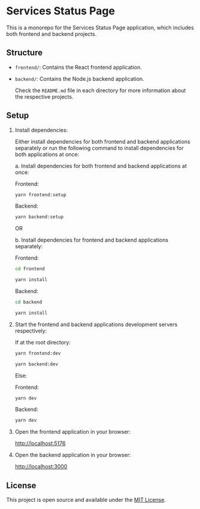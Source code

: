 # Services Status Page

This is a monorepo for the Services Status Page application, which includes both frontend and backend projects.

## Structure

- `frontend/`: Contains the React frontend application.
- `backend/`: Contains the Node.js backend application.

  Check the `README.md` file in each directory for more information about the respective projects.

## Setup

1. Install dependencies:

    Either install dependencies for both frontend and backend applications separately or run the following command to install dependencies for both applications at once:

    a. Install dependencies for both frontend and backend applications at once:

    Frontend:
    ```bash
    yarn frontend:setup
    ```
    Backend:
    ```bash
    yarn backend:setup
    ```

    OR

    b. Install dependencies for frontend and backend applications separately:

    Frontend:
    ```bash
    cd frontend
    ```

    ```bash
    yarn install
    ```

    Backend:
    ```bash
    cd backend
    ```

    ```bash
    yarn install
    ```

2. Start the frontend and backend applications development servers respectively:

    If at the root directory:

    ```bash
    yarn frontend:dev
    ```

    ```bash
    yarn backend:dev
    ```

    Else:

    Frontend:
    ```bash
    yarn dev
    ```

    Backend:
    ```bash
    yarn dev
    ```

3. Open the frontend application in your browser:
  
    [http://localhost:5176](http://localhost:5176)

4. Open the backend application in your browser:
  
    [http://localhost:3000](http://localhost:3000)

## License

This project is open source and available under the [MIT License](LICENSE).